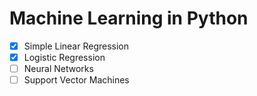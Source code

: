 # Machine Learning in Python
- [x] Simple Linear Regression
- [x] Logistic Regression
- [ ] Neural Networks
- [ ] Support Vector Machines
